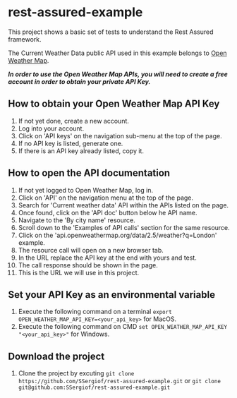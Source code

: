 # rest-assured-example
This project shows a basic set of tests to understand the Rest Assured framework.

The Current Weather Data public API used in this example belongs to [Open Weather Map](https://openweathermap.org/).

***In order to use the Open Weather Map APIs, you will need to create a free account in order to obtain your private API Key.***

## How to obtain your Open Weather Map API Key
1. If not yet done, create a new account.
2. Log into your account.
3. Click on 'API keys' on the navigation sub-menu at the top of the page.
4. If no API key is listed, generate one.
5. If there is an API key already listed, copy it.

## How to open the API documentation
1. If not yet logged to Open Weather Map, log in.
2. Click on 'API' on the navigation menu at the top of the page.
3. Search for 'Current weather data' API within the APIs listed on the page.
4. Once found, click on the 'API doc' button below he API name.
5. Navigate to the 'By city name' resource.
6. Scroll down to the 'Examples of API calls' section for the same resource.
7. Click on the 'api.openweathermap.org/data/2.5/weather?q=London' example.
8. The resource call will open on a new browser tab.
9. In the URL replace the API key at the end with yours and test.
10. The call response should be shown in the page.
11. This is the URL we will use in this project.

## Set your API Key as an environmental variable
1. Execute the following command on a terminal `export OPEN_WEATHER_MAP_API_KEY=<your_api_key>` for MacOS.
2. Execute the following command on CMD `set OPEN_WEATHER_MAP_API_KEY "<your_api_key>"` for Windows.

## Download the project
1. Clone the project by excuting `git clone https://github.com/SSergiof/rest-assured-example.git` or `git clone git@github.com:SSergiof/rest-assured-example.git`